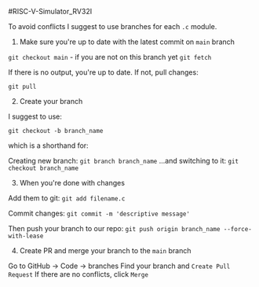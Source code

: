 #RISC-V-Simulator_RV32I

To avoid conflicts I suggest to use branches for each `.c` module.

1. Make sure you're up to date with the latest commit on `main` branch

`git checkout main` - if you are not on this branch yet
`git fetch`

If there is no output, you're up to date. If not, pull changes:

`git pull`

2. Create your branch

I suggest to use:

`git checkout -b branch_name`

which is a shorthand for:

Creating new branch:
`git branch branch_name`
...and switching to it:
`git checkout branch_name`

3. When you're done with changes

Add them to git:
`git add filename.c`

Commit changes:
`git commit -m 'descriptive message'`

Then push your branch to our repo:
`git push origin branch_name --force-with-lease`

4. Create PR and merge your branch to the `main` branch

Go to GitHub -> Code -> branches
Find your branch and `Create Pull Request`
If there are no conflicts, click `Merge`
